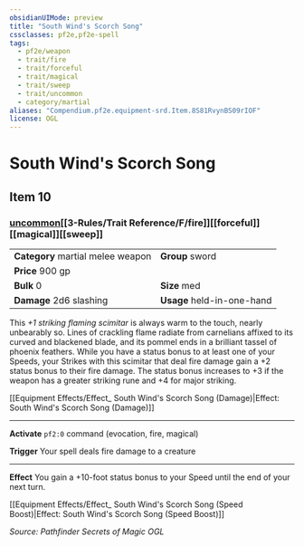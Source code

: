 ```yaml
---
obsidianUIMode: preview
title: "South Wind's Scorch Song"
cssclasses: pf2e,pf2e-spell
tags:
  - pf2e/weapon
  - trait/fire
  - trait/forceful
  - trait/magical
  - trait/sweep
  - trait/uncommon
  - category/martial
aliases: "Compendium.pf2e.equipment-srd.Item.8S81RvynBS09rIOF"
license: OGL
---
```

# South Wind's Scorch Song
## Item 10
### [uncommon](uncommon.md "Uncommon Rarity Trait")[[3-Rules/Trait Reference/F/fire]][[forceful]][[magical]][[sweep]]

|  |  |
| -- | -- |
| **Category** martial melee weapon | **Group** sword |
| **Price** 900 gp |  |
| **Bulk** 0 | **Size** med |
| **Damage** 2d6 slashing  | **Usage** held-in-one-hand |



This _+1 striking flaming scimitar_ is always warm to the touch, nearly unbearably so. Lines of crackling flame radiate from carnelians affixed to its curved and blackened blade, and its pommel ends in a brilliant tassel of phoenix feathers. While you have a status bonus to at least one of your Speeds, your Strikes with this scimitar that deal fire damage gain a +2 status bonus to their fire damage. The status bonus increases to +3 if the weapon has a greater striking rune and +4 for major striking.

[[Equipment Effects/Effect_ South Wind's Scorch Song (Damage)|Effect: South Wind's Scorch Song (Damage)]]

* * *

**Activate** `pf2:0` command (evocation, fire, magical)

**Trigger** Your spell deals fire damage to a creature

* * *

**Effect** You gain a +10-foot status bonus to your Speed until the end of your next turn.

[[Equipment Effects/Effect_ South Wind's Scorch Song (Speed Boost)|Effect: South Wind's Scorch Song (Speed Boost)]]

*Source: Pathfinder Secrets of Magic*
*OGL*